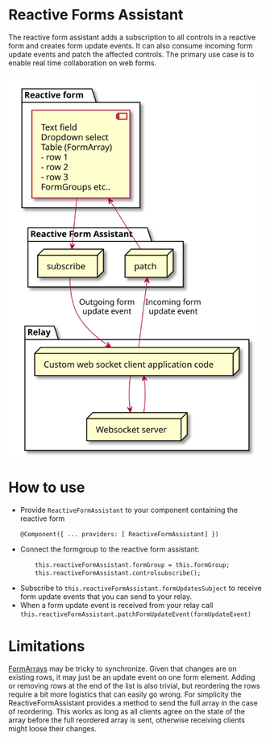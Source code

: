 Reactive Forms Assistant
========================

The reactive form assistant adds a subscription to all controls in a reactive form and creates form update events. It can also consume incoming form update events and patch the affected controls. The primary use case is to enable real time collaboration on web forms.

![Component diagram](component.svg "Component diagram")

# How to use

- Provide `ReactiveFormAssistant` to your component containing the reactive form
    ```
    @Component({ ... providers: [ ReactiveFormAssistant] })
    ```
- Connect the formgroup to the reactive form assistant: 
    ``` 
        this.reactiveFormAssistant.formGroup = this.formGroup;
        this.reactiveFormAssistant.controlsubscribe();
    ```
- Subscribe to `this.reactiveFormAssistant.formUpdatesSubject` to receive form update events that you can send to your relay.
- When a form update event is received from your relay call `this.reactiveFormAssistant.patchFormUpdateEvent(formUpdateEvent)`

# Limitations

[FormArrays](https://angular.io/api/forms/FormArray) may be tricky to synchronize. Given that changes are on existing rows, it may just be an update event on one form element. Adding or removing rows at the end of the list is also trivial, but reordering the rows require a bit more logistics that can easily go wrong. For simplicity the ReactiveFormAssistant provides a method to send the full array in the case of reordering. This works as long as all clients agree on the state of the array before the full reordered array is sent, otherwise receiving clients might loose their changes.